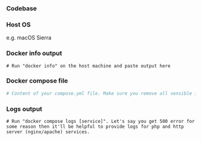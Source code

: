 ### Codebase
  
### Host OS 
e.g. macOS Sierra

### Docker info output
```
# Run "docker info" on the host machine and paste output here 
```

### Docker compose file
```yml
# Content of your compose.yml file. Make sure you remove all sensible information you might have there.
```

### Logs output
```
# Run "docker compose logs [service]". Let's say you get 500 error for some reason then it'll be helpful to provide logs for php and http server (nginx/apache) services.
```
